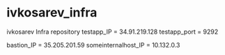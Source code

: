 # ivkosarev_infra
ivkosarev Infra repository
testapp_IP = 34.91.219.128
testapp_port = 9292

bastion_IP = 35.205.201.59
someinternalhost_IP = 10.132.0.3

